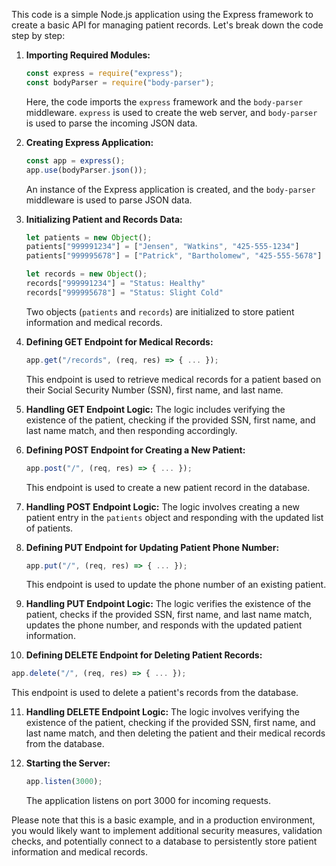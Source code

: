 This code is a simple Node.js application using the Express framework to create a basic API for managing patient records. Let's break down the code step by step:

1. **Importing Required Modules:**
   ```javascript
   const express = require("express");
   const bodyParser = require("body-parser");
   ```

   Here, the code imports the `express` framework and the `body-parser` middleware. `express` is used to create the web server, and `body-parser` is used to parse the incoming JSON data.

2. **Creating Express Application:**
   ```javascript
   const app = express();
   app.use(bodyParser.json());
   ```

   An instance of the Express application is created, and the `body-parser` middleware is used to parse JSON data.

3. **Initializing Patient and Records Data:**
   ```javascript
   let patients = new Object();
   patients["999991234"] = ["Jensen", "Watkins", "425-555-1234"]
   patients["999995678"] = ["Patrick", "Bartholomew", "425-555-5678"]

   let records = new Object();
   records["999991234"] = "Status: Healthy"
   records["999995678"] = "Status: Slight Cold"
   ```

   Two objects (`patients` and `records`) are initialized to store patient information and medical records.

4. **Defining GET Endpoint for Medical Records:**
   ```javascript
   app.get("/records", (req, res) => { ... });
   ```

   This endpoint is used to retrieve medical records for a patient based on their Social Security Number (SSN), first name, and last name.

5. **Handling GET Endpoint Logic:**
   The logic includes verifying the existence of the patient, checking if the provided SSN, first name, and last name match, and then responding accordingly.

6. **Defining POST Endpoint for Creating a New Patient:**
   ```javascript
   app.post("/", (req, res) => { ... });
   ```

   This endpoint is used to create a new patient record in the database.

7. **Handling POST Endpoint Logic:**
   The logic involves creating a new patient entry in the `patients` object and responding with the updated list of patients.

8. **Defining PUT Endpoint for Updating Patient Phone Number:**
   ```javascript
   app.put("/", (req, res) => { ... });
   ```

   This endpoint is used to update the phone number of an existing patient.

9. **Handling PUT Endpoint Logic:**
   The logic verifies the existence of the patient, checks if the provided SSN, first name, and last name match, updates the phone number, and responds with the updated patient information.

10. **Defining DELETE Endpoint for Deleting Patient Records:**
   ```javascript
   app.delete("/", (req, res) => { ... });
   ```

   This endpoint is used to delete a patient's records from the database.

11. **Handling DELETE Endpoint Logic:**
   The logic involves verifying the existence of the patient, checking if the provided SSN, first name, and last name match, and then deleting the patient and their medical records from the database.

12. **Starting the Server:**
    ```javascript
    app.listen(3000);
    ```

    The application listens on port 3000 for incoming requests.

Please note that this is a basic example, and in a production environment, you would likely want to implement additional security measures, validation checks, and potentially connect to a database to persistently store patient information and medical records.
